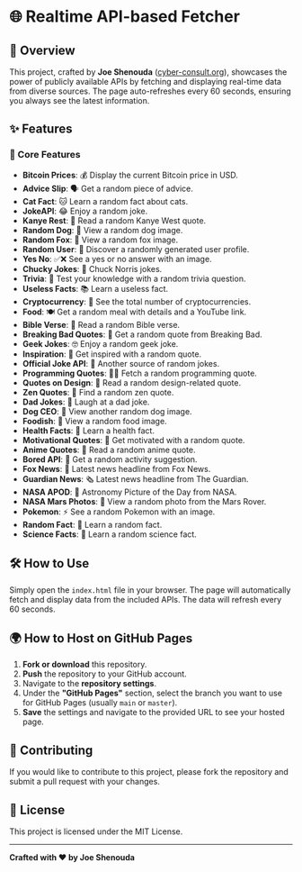 # 🌐 Realtime API-based Fetcher

## 🚀 Overview

This project, crafted by **Joe Shenouda** ([cyber-consult.org](http://cyber-consult.org)), showcases the power of publicly available APIs by fetching and displaying real-time data from diverse sources. The page auto-refreshes every 60 seconds, ensuring you always see the latest information.

## ✨ Features

### 🌟 Core Features
- **Bitcoin Prices**: 💰 Display the current Bitcoin price in USD.
- **Advice Slip**: 🗣️ Get a random piece of advice.
- **Cat Fact**: 🐱 Learn a random fact about cats.
- **JokeAPI**: 😂 Enjoy a random joke.
- **Kanye Rest**: 🎤 Read a random Kanye West quote.
- **Random Dog**: 🐶 View a random dog image.
- **Random Fox**: 🦊 View a random fox image.
- **Random User**: 👤 Discover a randomly generated user profile.
- **Yes No**: ✅❌ See a yes or no answer with an image.
- **Chucky Jokes**: 🥋 Chuck Norris jokes.
- **Trivia**: 🧠 Test your knowledge with a random trivia question.
- **Useless Facts**: 📚 Learn a useless fact.
- **Cryptocurrency**: 💸 See the total number of cryptocurrencies.
- **Food**: 🍽️ Get a random meal with details and a YouTube link.
- **Bible Verse**: 📖 Read a random Bible verse.
- **Breaking Bad Quotes**: 💬 Get a random quote from Breaking Bad.
- **Geek Jokes**: 🤓 Enjoy a random geek joke.
- **Inspiration**: 🌈 Get inspired with a random quote.
- **Official Joke API**: 🤪 Another source of random jokes.
- **Programming Quotes**: 👨‍💻 Fetch a random programming quote.
- **Quotes on Design**: 🎨 Read a random design-related quote.
- **Zen Quotes**: 🧘 Find a random zen quote.
- **Dad Jokes**: 👴 Laugh at a dad joke.
- **Dog CEO**: 🐾 View another random dog image.
- **Foodish**: 🍜 View a random food image.
- **Health Facts**: 🏥 Learn a health fact.
- **Motivational Quotes**: 💪 Get motivated with a random quote.
- **Anime Quotes**: 🎥 Read a random anime quote.
- **Bored API**: 🎲 Get a random activity suggestion.
- **Fox News**: 📰 Latest news headline from Fox News.
- **Guardian News**: 🗞️ Latest news headline from The Guardian.
- **NASA APOD**: 🌌 Astronomy Picture of the Day from NASA.
- **NASA Mars Photos**: 🚀 View a random photo from the Mars Rover.
- **Pokemon**: ⚡ See a random Pokemon with an image.
- **Random Fact**: 🤔 Learn a random fact.
- **Science Facts**: 🔬 Learn a random science fact.

## 🛠️ How to Use

Simply open the `index.html` file in your browser. The page will automatically fetch and display data from the included APIs. The data will refresh every 60 seconds.

## 🌍 How to Host on GitHub Pages

1. **Fork or download** this repository.
2. **Push** the repository to your GitHub account.
3. Navigate to the **repository settings**.
4. Under the **"GitHub Pages"** section, select the branch you want to use for GitHub Pages (usually `main` or `master`).
5. **Save** the settings and navigate to the provided URL to see your hosted page.

## 🤝 Contributing

If you would like to contribute to this project, please fork the repository and submit a pull request with your changes.

## 📜 License

This project is licensed under the MIT License.

---

**Crafted with ❤️ by Joe Shenouda**
